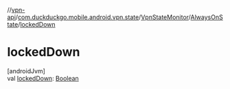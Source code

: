//[vpn-api](../../../../index.md)/[com.duckduckgo.mobile.android.vpn.state](../../index.md)/[VpnStateMonitor](../index.md)/[AlwaysOnState](index.md)/[lockedDown](locked-down.md)

# lockedDown

[androidJvm]\
val [lockedDown](locked-down.md): [Boolean](https://kotlinlang.org/api/latest/jvm/stdlib/kotlin/-boolean/index.html)
